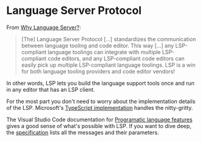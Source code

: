 # Language Server Protocol

From [Why Language Server?][why-lsp]:

> [The] Language Server Protocol [...] standardizes the communication between language tooling and code editor. This way [...] any LSP-compliant language toolings can integrate with multiple LSP-compliant code editors, and any LSP-compliant code editors can easily pick up multiple LSP-compliant language toolings. LSP is a win for both language tooling providers and code editor vendors!

In other words, LSP lets you build the language support tools once and run in any editor that has an LSP client.

For the most part you don't need to worry about the implementation details of the LSP. Microsoft's [TypeScript implementation][implementation] handles the nitty-gritty.

The Visual Studio Code documentation for [Programatic language features][features] gives a good sense of what's possible with LSP. If you want to dive deep, the [specification] lists all the messages and their parameters.

[why-lsp]: https://code.visualstudio.com/api/language-extensions/language-server-extension-guide#why-language-server
[features]: https://code.visualstudio.com/api/language-extensions/programmatic-language-features
[implementation]: https://github.com/microsoft/vscode-languageserver-node/tree/main
[specification]: https://microsoft.github.io/language-server-protocol/specifications/lsp/3.17/specification/
